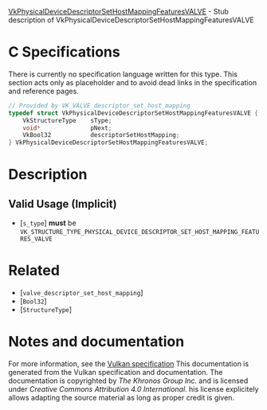 [VkPhysicalDeviceDescriptorSetHostMappingFeaturesVALVE](https://www.khronos.org/registry/vulkan/specs/1.3-extensions/man/html/VkPhysicalDeviceDescriptorSetHostMappingFeaturesVALVE.html) - Stub description of VkPhysicalDeviceDescriptorSetHostMappingFeaturesVALVE

# C Specifications
There is currently no specification language written for this type.
This section acts only as placeholder and to avoid dead links in the
specification and reference pages.
```c
// Provided by VK_VALVE_descriptor_set_host_mapping
typedef struct VkPhysicalDeviceDescriptorSetHostMappingFeaturesVALVE {
    VkStructureType    sType;
    void*              pNext;
    VkBool32           descriptorSetHostMapping;
} VkPhysicalDeviceDescriptorSetHostMappingFeaturesVALVE;
```

# Description
## Valid Usage (Implicit)
-  [`s_type`] **must**  be `VK_STRUCTURE_TYPE_PHYSICAL_DEVICE_DESCRIPTOR_SET_HOST_MAPPING_FEATURES_VALVE`

# Related
- [`valve_descriptor_set_host_mapping`]
- [`Bool32`]
- [`StructureType`]

# Notes and documentation
For more information, see the [Vulkan specification](https://www.khronos.org/registry/vulkan/specs/1.3-extensions/html/vkspec.html)
This documentation is generated from the Vulkan specification and documentation.
The documentation is copyrighted by *The Khronos Group Inc.* and is licensed under *Creative Commons Attribution 4.0 International*.
his license explicitely allows adapting the source material as long as proper credit is given.
        